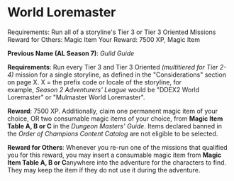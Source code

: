 # World Loremaster

Requirements: Run all of a storyline's Tier 3 or Tier 3 Oriented Missions
Reward for Others: Magic Item
Your Reward: 7500 XP, Magic Item

**Previous Name (AL Season 7)**: *Guild Guide*

**Requirements**: Run every Tier 3 and Tier 3 Oriented *(multitiered for Tier 2-4)* mission for a single storyline, as defined in the "Considerations" section on page X. X = the prefix code or locale of the storyline, for example, *Season 2 Adventurers' League* would be "DDEX2 World Loremaster" or "Mulmaster World Loremaster".

**Reward**: 7500 XP. Additionally, claim one permanent magic item of your choice, OR two consumable magic items of your choice, from **Magic Item Table A, B or C** in the *Dungeon Masters' Guide*. Items declared banned in the *Order of Champions Content Catalog* are not eligible to be selected.

**Reward for Others**: Whenever you re-run one of the missions that qualified you for this reward, you may insert a consumable magic item from **Magic Item Table A, B or C**anywhere into the adventure for the characters to find. They may keep the item if they do not use it during the adventure.